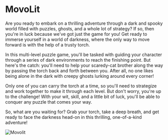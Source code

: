 # MovoLit
Are you ready to embark on a thrilling adventure through a dark and spooky world filled with puzzles, ghosts, and a whole lot of strategy? If so, then you're in luck because we've got just the game for you! Get ready to immerse yourself in a world of darkness, where the only way to move forward is with the help of a trusty torch.

In this multi-level puzzle game, you'll be tasked with guiding your character through a series of dark environments to reach the finishing point. But here's the catch: you'll need to help your scaredy-cat brother along the way by passing the torch back and forth between you. After all, no one likes being alone in the dark with creepy ghosts lurking around every corner!

Only one of you can carry the torch at a time, so you'll need to strategize and work together to make it through each level. But don't worry, you're up to the challenge! With your wit, skill, and a little bit of luck, you'll be able to conquer any puzzle that comes your way.

So, what are you waiting for? Grab your torch, take a deep breath, and get ready to face the darkness head-on in this thrilling, one-of-a-kind adventure!

![Movolit](https://user-images.githubusercontent.com/35023765/228919859-a7cb5c98-e862-4553-97ec-016049fc2167.gif)
